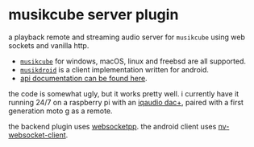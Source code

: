 # musikcube server plugin

a playback remote and streaming audio server for `musikcube` using web sockets and vanilla http.

* [`musikcube`](https://github.com/clangen/musikcube) for windows, macOS, linux and freebsd are all supported. 
* [`musikdroid`](https://github.com/clangen/musikcube/tree/master/src/musikdroid) is a client implementation written for android.
* [api documentation can be found here](https://github.com/clangen/musikcube/wiki/remote-api-documentation).

the code is somewhat ugly, but it works pretty well. i currently have it running 24/7 on a raspberry pi with an [iqaudio dac+](http://iqaudio.co.uk/audio/8-pi-dac-0712411999643.html), paired with a first generation moto g as a remote. 

the backend plugin uses [websocketpp](https://github.com/zaphoyd/websocketpp). the android client uses [nv-websocket-client](https://github.com/TakahikoKawasaki/nv-websocket-client).
